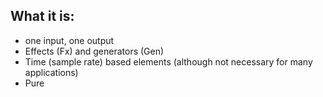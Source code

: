 
What it is:
---

* one input, one output
* Effects (Fx) and generators (Gen)
* Time (sample rate) based elements (although not necessary for many applications)
* Pure
